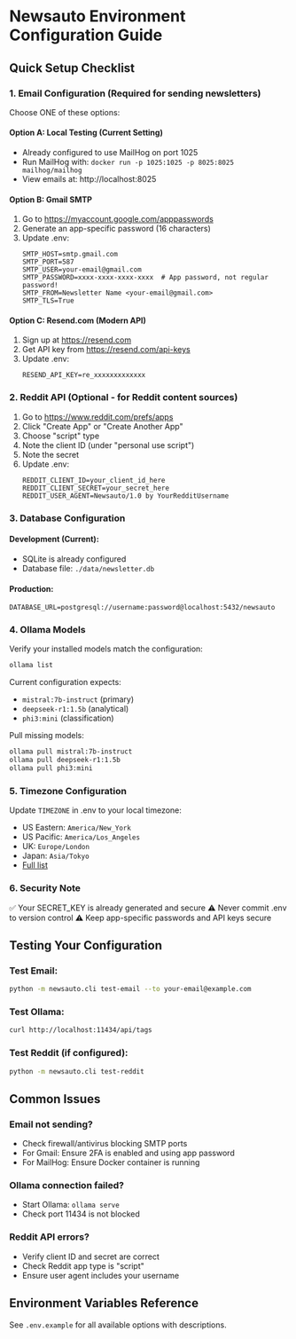 # Newsauto Environment Configuration Guide

## Quick Setup Checklist

### 1. Email Configuration (Required for sending newsletters)

Choose ONE of these options:

#### Option A: Local Testing (Current Setting)
- Already configured to use MailHog on port 1025
- Run MailHog with: `docker run -p 1025:1025 -p 8025:8025 mailhog/mailhog`
- View emails at: http://localhost:8025

#### Option B: Gmail SMTP
1. Go to https://myaccount.google.com/apppasswords
2. Generate an app-specific password (16 characters)
3. Update .env:
   ```
   SMTP_HOST=smtp.gmail.com
   SMTP_PORT=587
   SMTP_USER=your-email@gmail.com
   SMTP_PASSWORD=xxxx-xxxx-xxxx-xxxx  # App password, not regular password!
   SMTP_FROM=Newsletter Name <your-email@gmail.com>
   SMTP_TLS=True
   ```

#### Option C: Resend.com (Modern API)
1. Sign up at https://resend.com
2. Get API key from https://resend.com/api-keys
3. Update .env:
   ```
   RESEND_API_KEY=re_xxxxxxxxxxxxx
   ```

### 2. Reddit API (Optional - for Reddit content sources)

1. Go to https://www.reddit.com/prefs/apps
2. Click "Create App" or "Create Another App"
3. Choose "script" type
4. Note the client ID (under "personal use script")
5. Note the secret
6. Update .env:
   ```
   REDDIT_CLIENT_ID=your_client_id_here
   REDDIT_CLIENT_SECRET=your_secret_here
   REDDIT_USER_AGENT=Newsauto/1.0 by YourRedditUsername
   ```

### 3. Database Configuration

#### Development (Current):
- SQLite is already configured
- Database file: `./data/newsletter.db`

#### Production:
```
DATABASE_URL=postgresql://username:password@localhost:5432/newsauto
```

### 4. Ollama Models

Verify your installed models match the configuration:
```bash
ollama list
```

Current configuration expects:
- `mistral:7b-instruct` (primary)
- `deepseek-r1:1.5b` (analytical)
- `phi3:mini` (classification)

Pull missing models:
```bash
ollama pull mistral:7b-instruct
ollama pull deepseek-r1:1.5b
ollama pull phi3:mini
```

### 5. Timezone Configuration

Update `TIMEZONE` in .env to your local timezone:
- US Eastern: `America/New_York`
- US Pacific: `America/Los_Angeles`
- UK: `Europe/London`
- Japan: `Asia/Tokyo`
- [Full list](https://en.wikipedia.org/wiki/List_of_tz_database_time_zones)

### 6. Security Note

✅ Your SECRET_KEY is already generated and secure
⚠️ Never commit .env to version control
⚠️ Keep app-specific passwords and API keys secure

## Testing Your Configuration

### Test Email:
```bash
python -m newsauto.cli test-email --to your-email@example.com
```

### Test Ollama:
```bash
curl http://localhost:11434/api/tags
```

### Test Reddit (if configured):
```bash
python -m newsauto.cli test-reddit
```

## Common Issues

### Email not sending?
- Check firewall/antivirus blocking SMTP ports
- For Gmail: Ensure 2FA is enabled and using app password
- For MailHog: Ensure Docker container is running

### Ollama connection failed?
- Start Ollama: `ollama serve`
- Check port 11434 is not blocked

### Reddit API errors?
- Verify client ID and secret are correct
- Check Reddit app type is "script"
- Ensure user agent includes your username

## Environment Variables Reference

See `.env.example` for all available options with descriptions.